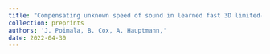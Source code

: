 ```yaml
---
title: "Compensating unknown speed of sound in learned fast 3D limited-view photoacoustic tomography"
collection: preprints
authors: 'J. Poimala, B. Cox, A. Hauptmann,'
date: 2022-04-30
---
```

